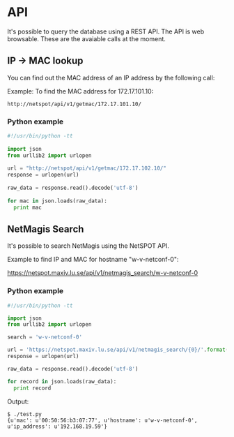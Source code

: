 # API

It's possible to query the database using a REST API. The API is web browsable. These are the avaiable calls at the moment.

## IP -> MAC lookup

You can find out the MAC address of an IP address by the following call:

Example: To find the MAC address for 172.17.101.10:

    http://netspot/api/v1/getmac/172.17.101.10/

### Python example

```python
#!/usr/bin/python -tt
 
import json
from urllib2 import urlopen
 
url = "http://netspot/api/v1/getmac/172.17.102.10/"
response = urlopen(url)
 
raw_data = response.read().decode('utf-8')
 
for mac in json.loads(raw_data):
  print mac
```

## NetMagis Search

It's possible to search NetMagis using the NetSPOT API.

Example to find IP and MAC for hostname "w-v-netconf-0":

  https://netspot.maxiv.lu.se/api/v1/netmagis_search/w-v-netconf-0

### Python example

```python
#!/usr/bin/python -tt

import json
from urllib2 import urlopen

search = 'w-v-netconf-0'

url = 'https://netspot.maxiv.lu.se/api/v1/netmagis_search/{0}/'.format(search)
response = urlopen(url)

raw_data = response.read().decode('utf-8')

for record in json.loads(raw_data):
  print record
```

Output:
```
$ ./test.py
{u'mac': u'00:50:56:b3:07:77', u'hostname': u'w-v-netconf-0', u'ip_address': u'192.168.19.59'}
```
